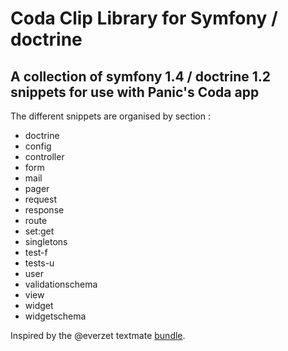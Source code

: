 Coda Clip Library for Symfony / doctrine
========================================

A collection of symfony 1.4 / doctrine 1.2 snippets for use with Panic's Coda app
---------------------------------------------------------------------------------

The different snippets are organised by section :

- doctrine
- config
- controller
- form
- mail
- pager
- request
- response
- route
- set:get
- singletons
- test-f
- tests-u
- user
- validationschema
- view
- widget
- widgetschema

Inspired by the @everzet textmate [bundle](https://github.com/everzet/sfSymfony-tmbundle).